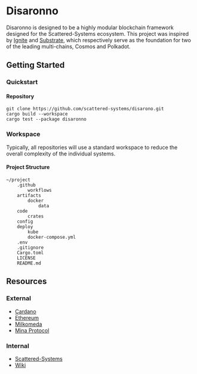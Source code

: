 # Disaronno

Disaronno is designed to be a highly modular blockchain framework designed for the Scattered-Systems ecosystem.
This project was inspired by [Ignite](https://ignite.com) and [Substrate](https://substrate.io),
which respectively serve as the foundation for two of the leading multi-chains, Cosmos and Polkadot.

## Getting Started

### Quickstart

#### Repository

    git clone https://github.com/scattered-systems/disarono.git
    cargo build --workspace
    cargo test --package disaronno

### Workspace

Typically, all repositories will use a standard workspace to reduce the overall complexity of the individual systems.

#### Project Structure

    ~/project
        .github
            workflows
        artifacts
            docker
                data
        code
            crates
        config
        deploy
            kube
            docker-compose.yml
        .env
        .gitignore
        Cargo.toml
        LICENSE
        README.md

## Resources

### External

* [Cardano](https://cardano.org)
* [Ethereum](https://ethereum.org)
* [Milkomeda](https://milkomeda.com)
* [Mina Protocol](https://minaprotocol.com)

### Internal

* [Scattered-Systems](https://scattered-systems.com)
* [Wiki](https://github.com/scattered-systems/aether/wiki)
